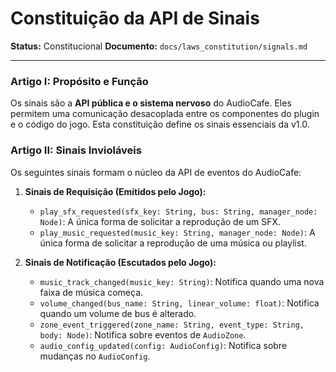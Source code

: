 # Constituição da API de Sinais

**Status:** Constitucional
**Documento:** `docs/laws_constitution/signals.md`

---

### **Artigo I: Propósito e Função**

Os sinais são a **API pública e o sistema nervoso** do AudioCafe. Eles permitem uma comunicação desacoplada entre os componentes do plugin e o código do jogo. Esta constituição define os sinais essenciais da v1.0.

### **Artigo II: Sinais Invioláveis**

Os seguintes sinais formam o núcleo da API de eventos do AudioCafe:

1.  **Sinais de Requisição (Emitidos pelo Jogo):**
    *   `play_sfx_requested(sfx_key: String, bus: String, manager_node: Node)`: A única forma de solicitar a reprodução de um SFX.
    *   `play_music_requested(music_key: String, manager_node: Node)`: A única forma de solicitar a reprodução de uma música ou playlist.

2.  **Sinais de Notificação (Escutados pelo Jogo):**
    *   `music_track_changed(music_key: String)`: Notifica quando uma nova faixa de música começa.
    *   `volume_changed(bus_name: String, linear_volume: float)`: Notifica quando um volume de bus é alterado.
    *   `zone_event_triggered(zone_name: String, event_type: String, body: Node)`: Notifica sobre eventos de `AudioZone`.
    *   `audio_config_updated(config: AudioConfig)`: Notifica sobre mudanças no `AudioConfig`.
